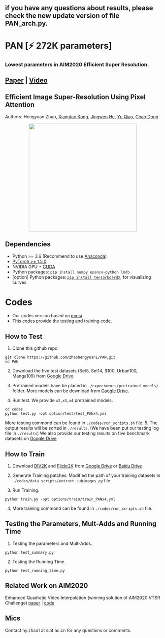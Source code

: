 ## if you have any questions about results, please check the new update version of file PAN_arch.py.
# PAN [:zap: 272K parameters]
### Lowest parameters in AIM2020 Efficient Super Resolution.

## [Paper](https://arxiv.org/abs/2010.01073) | [Video](https://www.bilibili.com/video/BV1Qh411R7vZ/)
## Efficient Image Super-Resolution Using Pixel Attention 
Authors: Hengyuan Zhao, [Xiangtao Kong](https://github.com/Xiangtaokong), [Jingwen He](https://github.com/hejingwenhejingwen), [Yu Qiao](https://scholar.google.com/citations?user=gFtI-8QAAAAJ&hl=zh-CN), [Chao Dong](https://scholar.google.com.hk/citations?user=OSDCB0UAAAAJ&hl=zh-CN)


<p align="center">
  <img height="350" src="https://github.com/zhaohengyuan1/PAN/blob/master/show_figs/main.jpg">
</p>

## Dependencies

- Python >= 3.6 (Recommend to use [Anaconda](https://www.anaconda.com/download/#linux))
- [PyTorch >= 1.5.0](https://pytorch.org/)
- NVIDIA GPU + [CUDA](https://developer.nvidia.com/cuda-downloads)
- Python packages: `pip install numpy opencv-python lmdb`
- [option] Python packages: [`pip install tensorboardX`](https://github.com/lanpa/tensorboardX), for visualizing curves.

# Codes 
- Our codes version based on [mmsr](https://github.com/open-mmlab/mmsr). 
- This codes provide the testing and training code.


  
## How to Test
1. Clone this github repo. 
```
git clone https://github.com/zhaohengyuan1/PAN.git
cd PAN
```
2. Download the five test datasets (Set5, Set14, B100, Urban100, Manga109) from [Google Drive](https://drive.google.com/drive/folders/1lsoyAjsUEyp7gm1t6vZI9j7jr9YzKzcF?usp=sharing) 

3. Pretrained models have be placed in `./experiments/pretrained_models/` folder. More models can be download from [Google Drive](https://drive.google.com/drive/folders/1_zZqTvvAb_ad4T4-uiIGF9CkNiPrBXGr?usp=sharing).

4. Run test. We provide `x2,x3,x4` pretrained models.
```
cd codes
python test.py -opt option/test/test_PANx4.yml
```
More testing commond can be found in `./codes/run_scripts.sh` file.
5. The output results will be sorted in `./results`. (We have been put our testing log file in `./results`) We also provide our testing results on five benchmark datasets on [Google Drive](https://drive.google.com/drive/folders/1F6unBkp6L1oJb_gOgSHYM5ZZbyLImDPH?usp=sharing)

## How to Train

1. Download [DIV2K](https://data.vision.ee.ethz.ch/cvl/DIV2K/) and [Flickr2K](https://github.com/LimBee/NTIRE2017) from [Google Drive](https://drive.google.com/drive/folders/1B-uaxvV9qeuQ-t7MFiN1oEdA6dKnj2vW?usp=sharing) or [Baidu Drive](https://pan.baidu.com/s/1CFIML6KfQVYGZSNFrhMXmA)

2. Generate Training patches. Modified the path of your training datasets in `./codes/data_scripts/extract_subimages.py` file.

3. Run Training.

```
python train.py -opt options/train/train_PANx4.yml
```
4. More training commond can be found in `./codes/run_scripts.sh` file.

## Testing the Parameters, Mult-Adds and Running Time

1. Testing the parameters and Mult-Adds.
```
python test_summary.py
```

2. Testing the Running Time.

```
python test_running_time.py
```

## Related Work on AIM2020
Enhanced Quadratic Video Interpolation (winning solution of AIM2020 VTSR Challenge)
[paper](https://arxiv.org/pdf/2009.04642.pdf) | [code](https://github.com/lyh-18/EQVI)

## Mics
Contact hy.zhao1 at siat.ac.cn for any questions or comments.
